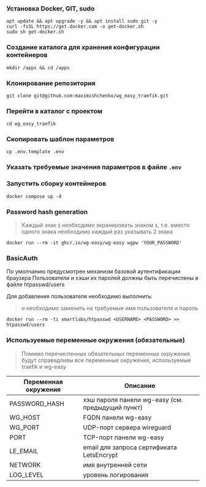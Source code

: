 ### Установка Docker, GIT, sudo
```shell
apt update && apt upgrade -y && apt install sudo git -y
curl -fsSL https://get.docker.com -o get-docker.sh
sudo sh get-docker.sh
```
### Создание каталога для хранения конфигурации контейнеров
```shell
mkdir /apps && cd /apps
```

### Клонирование репозитория
```shell
git clone git@github.com:maximishchenko/wg_easy_traefik.git
```

### Перейти в каталог с проектом
```shell
cd wg_easy_traefik
```

### Скопировать шаблон параметров
```shell
cp .env.template .env
```

### Указать требуемые значения параметров в файле ```.env```

### Запустить сборку контейнеров
```shell
docker compose up -d
```

### Password hash generation

> Каждый знак ```$``` необходимо экранировать знаком ```$```, т.е. вместо одного знака необходимо каждый раз указывать 2 знака

```shell
docker run --rm -it ghcr.io/wg-easy/wg-easy wgpw 'YOUR_PASSWORD'
```

### BasicAuth

По умолчанию предусмотрен механизм базовой аутентификации браузера
Пользователи и хэши их паролей должны быть перечислены в файле htpasswd/users

Для добавления пользователя необходимо выполнить:

> <USERNAME> и <PASSWORD> необходимо заменить на требуемые имя пользователя и пароль

```shell
docker run --rm -ti xmartlabs/htpasswd <USERNAME> <PASSWORD> >> htpasswd/users
```

### Используемые переменные окружения (обязательные)

> Помимо перечисленных обязательных переменных окружения будут справедливы все переменные окружения, используемые traefik и wg-easy

| Переменная окружения  | Описание |
| ------------- | ------------- |
| PASSWORD_HASH  | хэш пароля панели wg-easy (см. предыдущий пункт)  |
| WG_HOST  | FQDN панели wg-easy  |
| WG_PORT  | UDP-порт сервера wireguard  |
| PORT  | TCP-порт панели wg-easy  |
| LE_EMAIL  | email для запроса сертификата LetsEncrypt  |
| NETWORK  | имя внутренней сети  |
| LOG_LEVEL  | уровень логирования  |